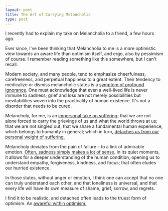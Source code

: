 ```yaml
---
layout: post
title: The Art of Carrying Melancholia
type: post
---
```



I recently had to explain my take on Melancholia to a friend, a few hours ago. 

Ever since, I've been thinking that Melancholia to me is a more optimistic view towards an aware life than optimism itself, and ergo, also by pessimism of course. I remember reading something like this somewhere, but I can't recall.

Modern society, and many people, tend to 
emphasize cheerfulness, carefreeness, and perpetual happiness to a great extent. Their tendency to medicalize or dismiss melancholic states is a <ins>symptom of profound ignorance</ins>. One must acknowledge that even a well-lived life is never immune to sadness; grief and loss are not merely possibilities but inevitabilities woven into the practicality of human existence. It's not a disorder that needs to be cured.


Melancholy, for me, is an <ins>impersonal take on suffering</ins>; that we are not alone forced to carry the grievings of us and what the world throws at us; that we are not singled out; that we share a fundamental human experience, which belongs to humanity in general; which in turn, <ins>detaches us from our personal weight of suffering.</ins>

Melancholy deviates from the pain of failure – to a link of admirable emotion. <ins>Often, sadness simply makes a lot of sense.</ins> In its quiet moments, it allows for a deeper understanding of the human condition, opening us to understand empathy, forgiveness, kindness, and focus; that often eludes our hurried existence.

In those states, without anger or emotion, I think one can accept that no one can truly understand each other, and that loneliness is universal, and that every life will have its own measure of shame, grief, sorrow, and regrets.

I find it to be realistic, and detached often leads to the truest form of optimism. An <ins>awareful within optimism.</ins>
